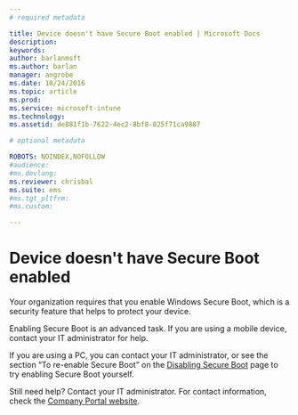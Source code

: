 ```yaml
---
# required metadata

title: Device doesn't have Secure Boot enabled | Microsoft Docs
description:
keywords:
author: barlanmsftms.author: barlan
manager: angrobe
ms.date: 10/24/2016
ms.topic: article
ms.prod:
ms.service: microsoft-intune
ms.technology:
ms.assetid: de881f1b-7622-4ec2-8bf8-025f71ca9887

# optional metadata

ROBOTS: NOINDEX,NOFOLLOW
#audience:
#ms.devlang:
ms.reviewer: chrisbal
ms.suite: ems
#ms.tgt_pltfrm:
#ms.custom:

---
```



# Device doesn't have Secure Boot enabled

Your organization requires that you enable Windows Secure Boot, which is a security feature that helps to protect your device.

Enabling Secure Boot is an advanced task. If you are using a mobile device, contact your IT administrator for help.

If you are using a PC, you can contact your IT administrator, or see the section “To re-enable Secure Boot” on the [Disabling Secure Boot](https://msdn.microsoft.com/library/windows/hardware/dn898540(v=vs.85).aspx) page to try enabling Secure Boot yourself.

Still need help? Contact your IT administrator. For contact information, check the [Company Portal website](http://portal.manage.microsoft.com).


